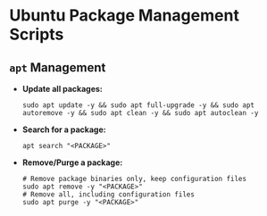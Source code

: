 # Ubuntu Package Management Scripts

## `apt` Management

-   **Update all packages:**

    ```shell
    sudo apt update -y && sudo apt full-upgrade -y && sudo apt autoremove -y && sudo apt clean -y && sudo apt autoclean -y
    ```

-   **Search for a package:**

    ```shell
    apt search "<PACKAGE>"
    ```

-   **Remove/Purge a package:**

    ```shell
    # Remove package binaries only, keep configuration files
    sudo apt remove -y "<PACKAGE>"
    # Remove all, including configuration files
    sudo apt purge -y "<PACKAGE>"
    ```